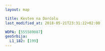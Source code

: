 ```yaml
---
layout: map

title: Kesten na Dorćolu
last_modified_at: 2018-05-21T23:31:22+02:00

WDPA: [555589087]
geoSrbija:
  L1_182: [199]
---
```

